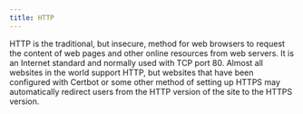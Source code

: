 ```yaml
---
title: HTTP
---
```


HTTP is the traditional, but insecure, method for web browsers to request the content of web pages and other online resources from web servers. It is an Internet standard and normally used with TCP port 80. Almost all websites in the world support HTTP, but websites that have been configured with Certbot or some other method of setting up HTTPS may automatically redirect users from the HTTP version of the site to the HTTPS version.
